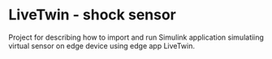 # LiveTwin - shock sensor

Project for describing how to import and run Simulink application simulatiing virtual sensor on edge device using edge app LiveTwin. 